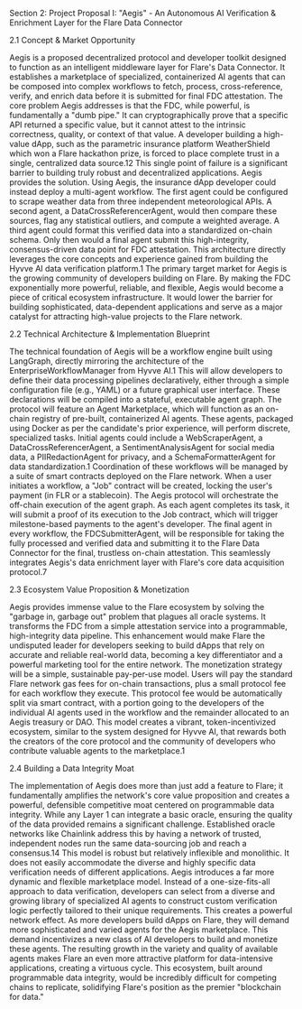 Section 2: Project Proposal I: "Aegis" - An Autonomous AI Verification & Enrichment Layer for the Flare Data Connector


2.1 Concept & Market Opportunity

Aegis is a proposed decentralized protocol and developer toolkit designed to function as an intelligent middleware layer for Flare's Data Connector. It establishes a marketplace of specialized, containerized AI agents that can be composed into complex workflows to fetch, process, cross-reference, verify, and enrich data before it is submitted for final FDC attestation.
The core problem Aegis addresses is that the FDC, while powerful, is fundamentally a "dumb pipe." It can cryptographically prove that a specific API returned a specific value, but it cannot attest to the intrinsic correctness, quality, or context of that value. A developer building a high-value dApp, such as the parametric insurance platform WeatherShield which won a Flare hackathon prize, is forced to place complete trust in a single, centralized data source.12 This single point of failure is a significant barrier to building truly robust and decentralized applications.
Aegis provides the solution. Using Aegis, the insurance dApp developer could instead deploy a multi-agent workflow. The first agent could be configured to scrape weather data from three independent meteorological APIs. A second agent, a DataCrossReferencerAgent, would then compare these sources, flag any statistical outliers, and compute a weighted average. A third agent could format this verified data into a standardized on-chain schema. Only then would a final agent submit this high-integrity, consensus-driven data point for FDC attestation. This architecture directly leverages the core concepts and experience gained from building the Hyvve AI data verification platform.1
The primary target market for Aegis is the growing community of developers building on Flare. By making the FDC exponentially more powerful, reliable, and flexible, Aegis would become a piece of critical ecosystem infrastructure. It would lower the barrier for building sophisticated, data-dependent applications and serve as a major catalyst for attracting high-value projects to the Flare network.

2.2 Technical Architecture & Implementation Blueprint

The technical foundation of Aegis will be a workflow engine built using LangGraph, directly mirroring the architecture of the EnterpriseWorkflowManager from Hyvve AI.1 This will allow developers to define their data processing pipelines declaratively, either through a simple configuration file (e.g., YAML) or a future graphical user interface. These declarations will be compiled into a stateful, executable agent graph.
The protocol will feature an Agent Marketplace, which will function as an on-chain registry of pre-built, containerized AI agents. These agents, packaged using Docker as per the candidate's prior experience, will perform discrete, specialized tasks. Initial agents could include a WebScraperAgent, a DataCrossReferencerAgent, a SentimentAnalysisAgent for social media data, a PIIRedactionAgent for privacy, and a SchemaFormatterAgent for data standardization.1
Coordination of these workflows will be managed by a suite of smart contracts deployed on the Flare network. When a user initiates a workflow, a "Job" contract will be created, locking the user's payment (in FLR or a stablecoin). The Aegis protocol will orchestrate the off-chain execution of the agent graph. As each agent completes its task, it will submit a proof of its execution to the Job contract, which will trigger milestone-based payments to the agent's developer.
The final agent in every workflow, the FDCSubmitterAgent, will be responsible for taking the fully processed and verified data and submitting it to the Flare Data Connector for the final, trustless on-chain attestation. This seamlessly integrates Aegis's data enrichment layer with Flare's core data acquisition protocol.7

2.3 Ecosystem Value Proposition & Monetization

Aegis provides immense value to the Flare ecosystem by solving the "garbage in, garbage out" problem that plagues all oracle systems. It transforms the FDC from a simple attestation service into a programmable, high-integrity data pipeline. This enhancement would make Flare the undisputed leader for developers seeking to build dApps that rely on accurate and reliable real-world data, becoming a key differentiator and a powerful marketing tool for the entire network.
The monetization strategy will be a simple, sustainable pay-per-use model. Users will pay the standard Flare network gas fees for on-chain transactions, plus a small protocol fee for each workflow they execute. This protocol fee would be automatically split via smart contract, with a portion going to the developers of the individual AI agents used in the workflow and the remainder allocated to an Aegis treasury or DAO. This model creates a vibrant, token-incentivized ecosystem, similar to the system designed for Hyvve AI, that rewards both the creators of the core protocol and the community of developers who contribute valuable agents to the marketplace.1

2.4 Building a Data Integrity Moat

The implementation of Aegis does more than just add a feature to Flare; it fundamentally amplifies the network's core value proposition and creates a powerful, defensible competitive moat centered on programmable data integrity.
While any Layer 1 can integrate a basic oracle, ensuring the quality of the data provided remains a significant challenge. Established oracle networks like Chainlink address this by having a network of trusted, independent nodes run the same data-sourcing job and reach a consensus.14 This model is robust but relatively inflexible and monolithic. It does not easily accommodate the diverse and highly specific data verification needs of different applications.
Aegis introduces a far more dynamic and flexible marketplace model. Instead of a one-size-fits-all approach to data verification, developers can select from a diverse and growing library of specialized AI agents to construct custom verification logic perfectly tailored to their unique requirements. This creates a powerful network effect. As more developers build dApps on Flare, they will demand more sophisticated and varied agents for the Aegis marketplace. This demand incentivizes a new class of AI developers to build and monetize these agents. The resulting growth in the variety and quality of available agents makes Flare an even more attractive platform for data-intensive applications, creating a virtuous cycle. This ecosystem, built around programmable data integrity, would be incredibly difficult for competing chains to replicate, solidifying Flare's position as the premier "blockchain for data."
